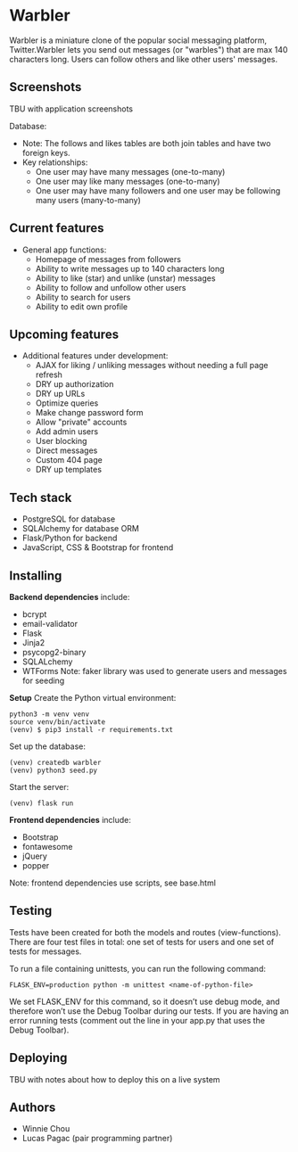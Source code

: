 # Warbler

Warbler is a miniature clone of the popular social messaging platform, Twitter.Warbler lets you send out messages (or "warbles") that are max 140 characters long. Users can follow others and like other users' messages.  

## Screenshots

TBU with application screenshots

Database:

- Note: The follows and likes tables are both join tables and have two foreign keys. 
- Key relationships:
    - One user may have many messages (one-to-many)
    - One user may like many messages (one-to-many)
    - One user may have many followers and one user may be following many users (many-to-many)

## Current features

- General app functions:
    - Homepage of messages from followers
    - Ability to write messages up to 140 characters long
    - Ability to like (star) and unlike (unstar) messages
    - Ability to follow and unfollow other users
    - Ability to search for users
    - Ability to edit own profile

## Upcoming features

- Additional features under development:
    - AJAX for liking / unliking messages without needing a full page refresh
    - DRY up authorization
    - DRY up URLs
    - Optimize queries
    - Make change password form
    - Allow "private" accounts
    - Add admin users
    - User blocking
    - Direct messages
    - Custom 404 page
    - DRY up templates

## Tech stack
- PostgreSQL for database
- SQLAlchemy for database ORM
- Flask/Python for backend
- JavaScript, CSS & Bootstrap for frontend

## Installing
**Backend dependencies** include:
- bcrypt
- email-validator
- Flask
- Jinja2
- psycopg2-binary
- SQLALchemy
- WTForms
Note: faker library was used to generate users and messages for seeding

**Setup**
Create the Python virtual environment:
```console
python3 -m venv venv
source venv/bin/activate
(venv) $ pip3 install -r requirements.txt
```

Set up the database:
```console
(venv) createdb warbler
(venv) python3 seed.py
```

Start the server:
```console
(venv) flask run
```

**Frontend dependencies** include:
- Bootstrap
- fontawesome
- jQuery
- popper

Note: frontend dependencies use scripts, see base.html

## Testing
Tests have been created for both the models and routes (view-functions). There are four test files in total: one set of tests for users and one set of tests for messages. 

To run a file containing unittests, you can run the following command:

```console
FLASK_ENV=production python -m unittest <name-of-python-file>
```
We set FLASK_ENV for this command, so it doesn’t use debug mode, and therefore won’t use the Debug Toolbar during our tests. If you are having an error running tests (comment out the line in your app.py that uses the Debug Toolbar).

## Deploying
TBU with notes about how to deploy this on a live system

## Authors
- Winnie Chou
- Lucas Pagac (pair programming partner)
